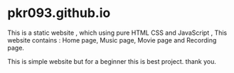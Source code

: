 # pkr093.github.io

This is a static website , which using pure HTML CSS and JavaScript
,
This website contains :
Home page,
Music page,
Movie page and
Recording page.

This is simple website but for a beginner this is best project.
thank you.
